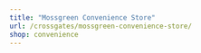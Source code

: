 ```yaml
---
title: "Mossgreen Convenience Store"
url: /crossgates/mossgreen-convenience-store/
shop: convenience
---
```

